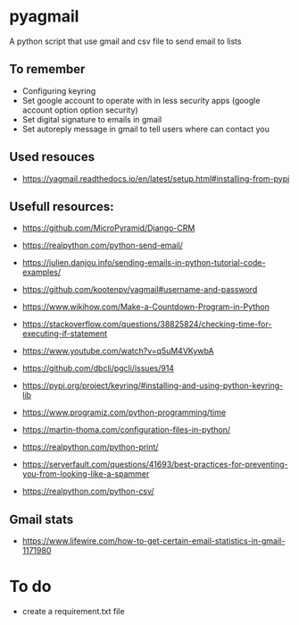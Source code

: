 # pyagmail
A python script that use gmail and csv file to send email to lists

## To remember

- Configuring keyring
- Set google account to operate with in less security apps (google account option option security)
- Set digital signature to emails in gmail
- Set autoreply message in gmail to tell users where can contact you


## Used resouces

- https://yagmail.readthedocs.io/en/latest/setup.html#installing-from-pypi

## Usefull resources:

- https://github.com/MicroPyramid/Django-CRM
- https://realpython.com/python-send-email/
- https://julien.danjou.info/sending-emails-in-python-tutorial-code-examples/
- https://github.com/kootenpv/yagmail#username-and-password

- https://www.wikihow.com/Make-a-Countdown-Program-in-Python
- https://stackoverflow.com/questions/38825824/checking-time-for-executing-if-statement
- https://www.youtube.com/watch?v=q5uM4VKywbA
- https://github.com/dbcli/pgcli/issues/914
- https://pypi.org/project/keyring/#installing-and-using-python-keyring-lib
- https://www.programiz.com/python-programming/time
- https://martin-thoma.com/configuration-files-in-python/
- https://realpython.com/python-print/

- https://serverfault.com/questions/41693/best-practices-for-preventing-you-from-looking-like-a-spammer
- https://realpython.com/python-csv/

## Gmail stats
- https://www.lifewire.com/how-to-get-certain-email-statistics-in-gmail-1171980

# To do

- create a requirement.txt file

